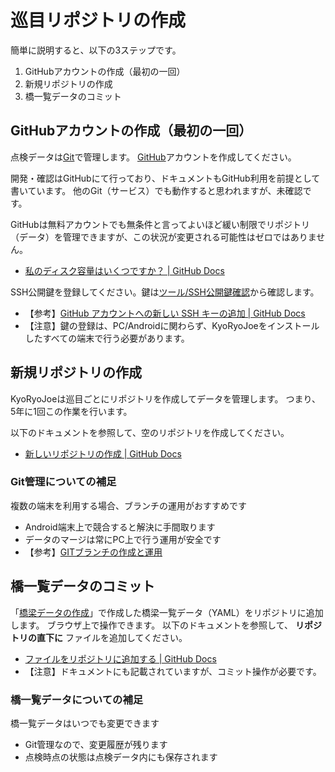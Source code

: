 巡目リポジトリの作成
====================

簡単に説明すると、以下の3ステップです。

1. GitHubアカウントの作成（最初の一回）
1. 新規リポジトリの作成
1. 橋一覧データのコミット


GitHubアカウントの作成（最初の一回）
------------------------------------

点検データは[Git](https://git-scm.com/)で管理します。
[GitHub](https://github.com/)アカウントを作成してください。

開発・確認はGitHubにて行っており、ドキュメントもGitHub利用を前提として書いています。
他のGit（サービス）でも動作すると思われますが、未確認です。

GitHubは無料アカウントでも無条件と言ってよいほど緩い制限でリポジトリ（データ）を管理できますが、この状況が変更される可能性はゼロではありません。
* [私のディスク容量はいくつですか？ | GitHub Docs](https://docs.github.com/ja/free-pro-team@latest/github/managing-large-files/what-is-my-disk-quota)

SSH公開鍵を登録してください。鍵は[ツール/SSH公開鍵確認](../operation/work_page.md#SSH公開鍵確認)から確認します。
* 【参考】[GitHub アカウントへの新しい SSH キーの追加 | GitHub Docs](https://docs.github.com/ja/free-pro-team@latest/github/authenticating-to-github/adding-a-new-ssh-key-to-your-github-account)
* 【注意】鍵の登録は、PC/Androidに関わらず、KyoRyoJoeをインストールしたすべての端末で行う必要があります。

新規リポジトリの作成
--------------------

KyoRyoJoeは巡目ごとにリポジトリを作成してデータを管理します。
つまり、5年に1回この作業を行います。

以下のドキュメントを参照して、空のリポジトリを作成してください。

* [新しいリポジトリの作成 | GitHub Docs](https://docs.github.com/ja/free-pro-team@latest/github/creating-cloning-and-archiving-repositories/creating-a-new-repository)

### Git管理についての補足

複数の端末を利用する場合、ブランチの運用がおすすめです
* Android端末上で競合すると解決に手間取ります
* データのマージは常にPC上で行う運用が安全です
* 【参考】[GITブランチの作成と運用](../tips/git_branch.md)



橋一覧データのコミット
----------------------

「[橋梁データの作成](make_bridge_data.md)」で作成した橋梁一覧データ（YAML）をリポジトリに追加します。
ブラウザ上で操作できます。
以下のドキュメントを参照して、 **リポジトリの直下に** ファイルを追加してください。

* [ファイルをリポジトリに追加する | GitHub Docs](https://docs.github.com/ja/free-pro-team@latest/github/managing-files-in-a-repository/adding-a-file-to-a-repository)
* 【注意】ドキュメントにも記載されていますが、コミット操作が必要です。

### 橋一覧データについての補足

橋一覧データはいつでも変更できます
* Git管理なので、変更履歴が残ります
* 点検時点の状態は点検データ内にも保存されます
